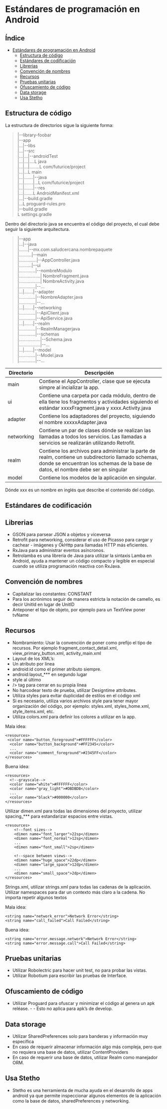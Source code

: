 # Estándares de programación en Android

## Índice ##

- [Estándares de programación en Android](#)
	- [Estructura de código](#)
	- [Estándares de codificación](#)
	- [Librerias](#)
	- [Convención de nombres](#)
	- [Recursos](#)
	- [Pruebas unitarias](#)
	- [Ofuscamiento de código](#)
	- [Data storage](#)
	- [Usa Stetho](#)

Estructura de código
--------------------
La estructura de directorios sigue la siguiente forma:

> |--library-foobar<br>
> |--app<br>
> |...|--libs<br>
> |...|--src<br>
> |...|...|--androidTest<br>
> |...|...|....L java<br>
> |...|...|........L com/futurice/project<br>
> |...|...L main<br>
> |...|.......|--java<br>
> |...|.......|...L com/futurice/project<br>
> |...|.......|--res<br>
> |...|.......L AndroidManifest.xml<br>
> |...|--build.gradle<br>
> |...L proguard-rules.pro<br>
> |--build.gradle<br>
> L settings.gradle<br>

Dentro del directorio java se encuentra el código del proyecto, el cual debe seguir la siguiente arquitectura.

> |--app<br>
> |...|--java<br>
> |.......|--mx.com.saludcercana.nombrepaquete<br>
> |..........|--main<br>
> |..............|--AppController.java<br>
> |..........|--ui<br>
> |.............|--nombreModulo<br>
> |.................| NombreFragment.java<br>
> |.................| NombreActivity.java<br>
> |.............|--...<br>
> |...|.......|--adapter<br>
> |.............|--NombreAdapter.java<br>
> |.............|--...<br>
> |...|.......|--networking<br>
> |.............|--ApiClient.java<br>
> |.............|--ApiService.java<br>
> |...|.......|--realm<br>
> |.............|--RealmManagerjava<br>
> |.............|--schemas<br>
> |.................|--Schema.java<br>
> |.................|--...<br>
> |...|.......|--model<br>
> |.............|--Model.java<br>
> |.............|--...<br>


|  Directorio  |  Descripción  |
|---|---|
|main|Contiene el AppController, clase que se ejecuta simpre al incializar la app.|
|ui|Contiene una carpeta por cada módulo, dentro de ella tiene los fragmentos y actividades siguiendo el estándar xxxxFragment.java y xxxx.Activity.java|
|adapter|Contiene los adaptadores del proyecto, siguiendo el nombre xxxxxAdapter.java|
|networking|Contiene un par de clases dónde se realizan las llamadas a todos los servicios. Las llamadas a servicios se realizarán utilizando Retrofit.|
|realm|Contiene los archivos para administrar la parte de realm, contiene un subdirectorio llamado schemas, donde se encuentran los schemas de la base de datos, el nombre debe ser en singular|
|model| Contiene los modelos de la aplicación en singular.|
Dónde xxx es un nombre en inglés que describe el contenido del código. 

## Estándares de codificación ##
## Librerias

- GSON para parsear JSON a objetos y viceversa 
- Retrofit para networking, considerar el uso de Picasso para cargar y cachear - imágenes y OkHttp para llamadas HTTP más eficientes.
- RxJava para administrar eventos asíncronos.
- Retrolamba es una librería de Java para utilizar la sintaxis Lamba en Android, ayuda a mantener un código compacto y legible en especial cuando se utiliza programación reactiva con RxJava.

## Convención de nombres ##

- Capitalizar las constantes: CONSTANT
- Para los acrónimos seguir de manera estricta la notación de camello, es decir UnitId en lugar de UnitID
- Anteponer el tipo de objeto, por ejemplo para un TextView poner tvName

## Recursos ##

- Nombramiento: Usar la convención de poner como prefijo el tipo de recursos. Por ejemplo fragment_contact_detail.xml, view_primary_button.xml, activity_main.xml
- Layout de los XML’s:
 - Un atributo por linea
 - android:id como el primer atributo siempre.
 - android:layout_*** en segundo lugar
 - style al último
 - /> tag para cerrar en su propia línea
 - No harcodear texto de prueba, utilizar Designtime attributes.
 - Utiliza styles para evitar duplicidad de estilos en el código xml
 - Si es necesario, utiliza varios archivos style para tener mayor organización del código, por ejemplo: styles.xml, styles_home.xml, style_items.xml, etc.
- Utiliza colors.xml para definir los colores a utilizar en la app.

Mala idea:

    <resources>
     <color name="button_foreground">#FFFFFF</color>
      <color name="button_background">#FF2345</color>
      ...
      <color name="comment_foreground">#2345FF</color>
    </resources>

Buena idea:

    <resources>
      <!--grayscale-->
      <color name="white">#FFFFFF</color>
      <color name="gray_light">#DBDBDB</color>
      ...
      <color name="black">#000000</color>
    </resources>

Utilizar dimen.xml para todas las dimensiones del proyecto, utilizar spacing_*** para estandarizar espacios entre vistas.    
    
    <resources>
	    <!--font sizes-->
	    <dimen name="font_larger">22sp</dimen>
	    <dimen name="font_normal">12sp</dimen>
	    ...
	    <dimen name="font_small">2sp</dimen>
	    
	    <!--space between views-->
	    <dimen name="huge_space">22dp</dimen>
	    <dimen name="large_space">12dp</dimen>
	    ...
	    <dimen name="small_space">2dp</dimen>
	</resources>

Strings.xml, utilizar strings.xml para todas las cadenas de la aplicación. Utilizar namespaces para dar un contexto más claro a la cadena. No importa repetir algunos textos

Mala idea:

    <string name="network_error">Network Error</string>
    <string name="call_failed">Call Failed</string>

Buena idea:

    <string name="error.message.network">Network Error</string>
    <string name="error.message.call">Call Failed</string>

## Pruebas unitarias ##

 - Utilizar Robolectric para hacer unit test, no para probar las vistas.
 - Utilizar Robotium para escribir las pruebas de Interface.

## Ofuscamiento de código ##

- Utilizar Proguard para ofuscar y minimizar el código al genera un apk reléase. - - Esto no aplica para apk’s de develop.

## Data storage ##

- Utilizar SharedPreferences solo para banderas y información muy específica
- En caso de requerir almacenar información algo más compleja, pero que no requiera una base de datos, utilizar ContentProviders
- En caso de requerir una base de datos, utilizar Realm como manejador ORM.

## Usa Stetho ##

- Stetho es una herramienta de mucha ayuda en el desarrollo de apps android ya que permite inspeccionar algunos elementos de la aplicación como la base de datos, sharedPreferences y networking.

